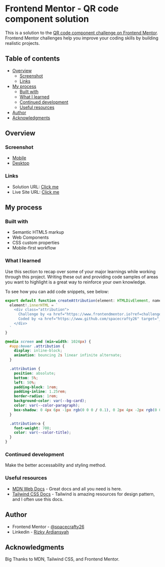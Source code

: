 # Frontend Mentor - QR code component solution

This is a solution to the [QR code component challenge on Frontend Mentor](https://www.frontendmentor.io/challenges/qr-code-component-iux_sIO_H). Frontend Mentor challenges help you improve your coding skills by building realistic projects. 

## Table of contents

- [Overview](#overview)
  - [Screenshot](#screenshot)
  - [Links](#links)
- [My process](#my-process)
  - [Built with](#built-with)
  - [What I learned](#what-i-learned)
  - [Continued development](#continued-development)
  - [Useful resources](#useful-resources)
- [Author](#author)
- [Acknowledgments](#acknowledgments)

## Overview

### Screenshot

- [Mobile](./screenshots/mobile.png)
- [Desktop](./screenshots/desktop.png)

### Links

- Solution URL: [Click me](https://github.com/spacecrafty26/frontendmentor-qr-code)
- Live Site URL: [Click me](https://frontendmentor-qr-code-delta.vercel.app)

## My process

### Built with

- Semantic HTML5 markup
- Web Components
- CSS custom properties
- Mobile-first workflow

### What I learned

Use this section to recap over some of your major learnings while working through this project. Writing these out and providing code samples of areas you want to highlight is a great way to reinforce your own knowledge.

To see how you can add code snippets, see below:

```js
export default function createAttribution(element: HTMLDivElement, name: string) {
  element!.innerHTML = `
    <div class="attribution">
      Challenge by <a href="https://www.frontendmentor.io?ref=challenge" target="_blank">Frontend Mentor</a>. 
      Coded by <a href="https://www.github.com/spacecrafty26" target="_blank">${name}</a>.
    </div>
  `
}
```
```css
@media screen and (min-width: 1024px) {
  #app:hover .attribution {
    display: inline-block;
    animation: bouncing 2s linear infinite alternate;
  }

  .attribution {
    position: absolute;
    bottom: 5%;
    left: 50%;
    padding-block: 1rem;
    padding-inline: 1.25rem;
    border-radius: 1rem;
    background-color: var(--bg-card);
    color: var(--color-paragraph);
    box-shadow: 0 4px 6px -1px rgb(0 0 0 / 0.1), 0 2px 4px -2px rgb(0 0 0 / 0.1);
  }

  .attribution>a {
    font-weight: 700;
    color: var(--color-title);
  }
}
```

### Continued development

Make the better accessability and styling method.

### Useful resources

- [MDN Web Docs](https://developer.mozilla.org/en-US) - Great docs and all you need is here.
- [Tailwind CSS Docs](https://tailwindcss.com/docs/installation) - Tailwind is amazing resources for design pattern, and I often use this docs.

## Author

- Frontend Mentor - [@spacecrafty26](https://www.frontendmentor.io/profile/spacecrafty26)
- Linkedin - [Rizky Ardiansyah](https://www.linkedin.com/in/ky-ardiansyah)

## Acknowledgments

Big Thanks to MDN, Tailwind CSS, and Frontend Mentor.